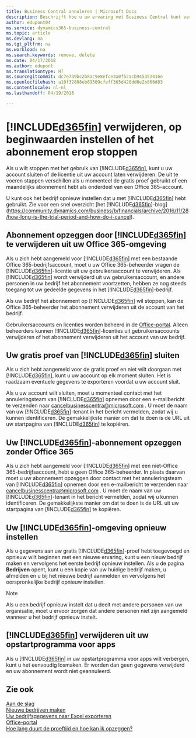 ```yaml
---
title: Business Central annuleren | Microsoft Docs
description: Beschrijft hoe u uw ervaring met Business Central kunt verwijderen.
author: edupont04
ms.service: dynamics365-business-central
ms.topic: article
ms.devlang: na
ms.tgt_pltfrm: na
ms.workload: na
ms.search.keywords: remove, delete
ms.date: 04/17/2018
ms.author: edupont
ms.translationtype: HT
ms.sourcegitcommit: dc7e739bc2b8ac9e8efce3a0f52acb945352416e
ms.openlocfilehash: a10f32808eb89509cfeff365d420dd6e2b866d83
ms.contentlocale: nl-nl
ms.lasthandoff: 04/19/2018

---
```

# <a name="unsubscribe-remove-or-reset-included365finincludesd365finmdmd"></a>[!INCLUDE[d365fin](includes/d365fin_md.md)] verwijderen, op beginwaarden instellen of het abonnement erop stoppen
Als u wilt stoppen met het gebruik van [!INCLUDE[d365fin](includes/d365fin_md.md)], kunt u uw account sluiten of de licentie uit uw account laten verwijderen. De uit te voeren stappen verschillen als u momenteel de gratis proef gebruikt of een maandelijks abonnement hebt als onderdeel van een Office 365-account.  

U kunt ook het bedrijf opnieuw instellen dat u met [!INCLUDE[d365fin](includes/d365fin_md.md)] hebt gebruikt. Zie voor een snel overzicht [het [!INCLUDE[d365fin](includes/d365fin_md.md)]-blog](https://community.dynamics.com/business/b/financials/archive/2016/11/28/how-long-is-the-trial-period-and-how-do-i-cancel).  

## <a name="unsubscribing-by-removing-included365finincludesd365finmdmd-from-your-office-365-experience"></a>Abonnement opzeggen door [!INCLUDE[d365fin](includes/d365fin_md.md)] te verwijderen uit uw Office 365-omgeving
Als u zich hebt aangemeld voor [!INCLUDE[d365fin](includes/d365fin_md.md)] met een bestaande Office 365-bedrijfsaccount, moet u uw Office 365-beheerder vragen de [!INCLUDE[d365fin](includes/d365fin_md.md)]-licentie uit uw gebruikersaccount te verwijderen. Als [!INCLUDE[d365fin](includes/d365fin_md.md)] wordt verwijderd uit uw gebruikersaccount, en andere personen in uw bedrijf het abonnement voortzetten, hebben ze nog steeds toegang tot uw gedeelde gegevens in het [!INCLUDE[d365fin](includes/d365fin_md.md)]-bedrijf.  

Als uw bedrijf het abonnement op [!INCLUDE[d365fin](includes/d365fin_md.md)] wil stoppen, kan de Office 365-beheerder het abonnement verwijderen uit de account van het bedrijf.  

Gebruikersaccounts en licenties worden beheerd in de [Office-portal](https://portal.office.com). Alleen beheerders kunnen [!INCLUDE[d365fin](includes/d365fin_md.md)]-licenties uit gebruikersaccounts verwijderen of het abonnement verwijderen uit het account van uw bedrijf.  

## <a name="closing-your-free-trial-of-included365finincludesd365finmdmd"></a>Uw gratis proef van [!INCLUDE[d365fin](includes/d365fin_md.md)] sluiten
Als u zich hebt aangemeld voor de gratis proef en niet wilt doorgaan met [!INCLUDE[d365fin](includes/d365fin_md.md)], kunt u uw account op elk moment sluiten. Het is raadzaam eventuele gegevens te exporteren voordat u uw account sluit.  

Als u uw account wilt sluiten, moet u momenteel contact met het annuleringsteam van [!INCLUDE[d365fin](includes/d365fin_md.md)] opnemen door een e-mailbericht te verzenden naar cancelbusinesscentra@microsoft.com . U moet de naam van uw [!INCLUDE[d365fin](includes/d365fin_md.md)]-tenant in het bericht vermelden, zodat wij u kunnen identificeren. De gemakkelijkste manier om dat te doen is de URL uit uw startpagina van [!INCLUDE[d365fin](includes/d365fin_md.md)] te kopiëren.  

## <a name="unsubscribing-from-included365finincludesd365finmdmd-without-office-365"></a>Uw [!INCLUDE[d365fin](includes/d365fin_md.md)]-abonnement opzeggen zonder Office 365
Als u zich hebt aangemeld voor [!INCLUDE[d365fin](includes/d365fin_md.md)] met een niet-Office 365-bedrijfsaccount, hebt u geen Office 365-beheerder. In plaats daarvan moet u uw abonnement opzeggen door contact met het annuleringsteam van [!INCLUDE[d365fin](includes/d365fin_md.md)] opnemen door een e-mailbericht te verzenden naar cancelbusinesscentra@microsoft.com . U moet de naam van uw [!INCLUDE[d365fin](includes/d365fin_md.md)]-tenant in het bericht vermelden, zodat wij u kunnen identificeren. De gemakkelijkste manier om dat te doen is de URL uit uw startpagina van [!INCLUDE[d365fin](includes/d365fin_md.md)] te kopiëren.  

## <a name="resetting-your-included365finincludesd365finmdmd-experience"></a>Uw [!INCLUDE[d365fin](includes/d365fin_md.md)]-omgeving opnieuw instellen
Als u gegevens aan uw gratis [!INCLUDE[d365fin](includes/d365fin_md.md)]-proef hebt toegevoegd en opnieuw wilt beginnen met een nieuwe ervaring, kunt u een nieuw bedrijf maken en vervolgens het eerste bedrijf opnieuw instellen. Als u de pagina **Bedrijven** opent, kunt u een kopie van uw huidige bedrijf maken, u afmelden en u bij het nieuwe bedrijf aanmelden en vervolgens het oorspronkelijke bedrijf opnieuw instellen.  
> [!NOTE]  
>   Als u een bedrijf opnieuw instelt dat u deelt met andere personen van uw organisatie, moet u ervoor zorgen dat andere personen niet zijn aangemeld wanneer u het bedrijf opnieuw instelt.  

## <a name="removing-included365finincludesd365finmdmd-from-your-app-launcher"></a>[!INCLUDE[d365fin](includes/d365fin_md.md)] verwijderen uit uw opstartprogramma voor apps
Als u [!INCLUDE[d365fin](includes/d365fin_md.md)] in uw opstartprogramma voor apps wilt verbergen, kunt u het eenvoudig losmaken. Er worden dan geen gegevens verwijderd en uw abonnement wordt niet geannuleerd.  

## <a name="see-also"></a>Zie ook
[Aan de slag](product-get-started.md)  
[Nieuwe bedrijven maken](about-new-company.md)  
[Uw bedrijfsgegevens naar Excel exporteren](about-export-data.md)  
[Office-portal](https://portal.office.com)  
[Hoe lang duurt de proeftijd en hoe kan ik opzeggen?](https://community.dynamics.com/business/b/financials/archive/2016/11/28/how-long-is-the-trial-period-and-how-do-i-cancel)  

